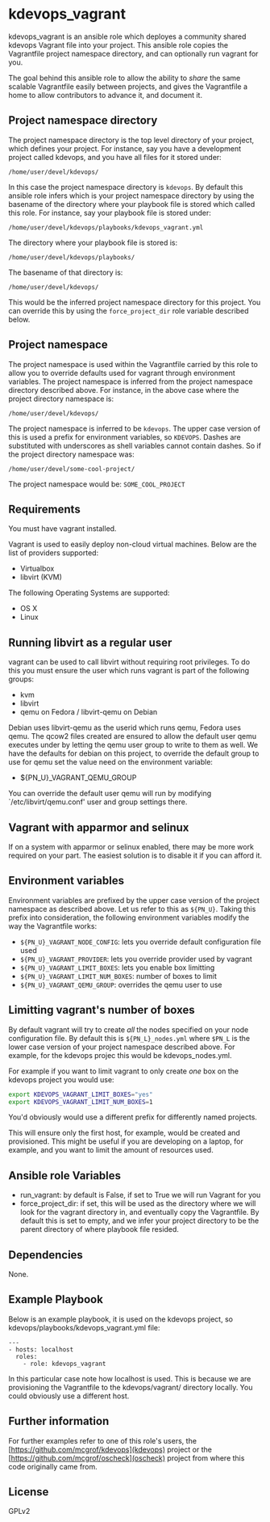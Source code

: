 kdevops_vagrant
===============

kdevops_vagrant is an ansible role which deployes a community shared kdevops
Vagrant file into your project. This ansible role copies the Vagrantfile
project namespace directory, and can optionally run vagrant for you.

The goal behind this ansible role to allow the ability to *share* the same
scalable Vagrantfile easily between projects, and gives the Vagrantfile a home
to allow contributors to advance it, and document it.

Project namespace directory
---------------------------

The project namespace directory is the top level directory of your project,
which defines your project. For instance, say you have a development project
called kdevops, and you have all files for it stored under:

```
/home/user/devel/kdevops/
```

In this case the project namespace directory is `kdevops`. By default this
ansible role infers which is your project namespace directory by using the
basename of the directory where your playbook file is stored which called
this role. For instance, say your playbook file is stored under:

```
/home/user/devel/kdevops/playbooks/kdevops_vagrant.yml
```


The directory where your playbook file is stored is:

```
/home/user/devel/kdevops/playbooks/
```

The basename of that directory is:

```
/home/user/devel/kdevops/
```

This would be the inferred project namespace directory for this project.
You can override this by using the `force_project_dir` role variable
described below.

Project namespace
-----------------

The project namespace is used within the Vagrantfile carried by this role
to allow you to override defaults used for vagrant through environment
variables. The project namespace is inferred from the project namespace
directory described above. For instance, in the above case where the
project directory namespace is:

```
/home/user/devel/kdevops/
```

The project namespace is inferred to be `kdevops`. The upper case version of
this is used a prefix for environment variables, so `KDEVOPS`. Dashes are
substituted with underscores as shell variables cannot contain dashes. So if
the project directory namespace was:

```
/home/user/devel/some-cool-project/
```

The project namespace would be: `SOME_COOL_PROJECT`

Requirements
------------

You must have vagrant installed.

Vagrant is used to easily deploy non-cloud virtual machines. Below are
the list of providers supported:

  * Virtualbox
  * libvirt (KVM)

The following Operating Systems are supported:

  * OS X
  * Linux

## Running libvirt as a regular user

vagrant can be used to call libvirt without requiring root privileges. To do
this you must ensure the user which runs vagrant is part of the following
groups:

  * kvm
  * libvirt
  * qemu on Fedora / libvirt-qemu on Debian

Debian uses libvirt-qemu as the userid which runs qemu, Fedora uses qemu.
The qcow2 files created are ensured to allow the default user qemu executes
under by letting the qemu user group to write to them as well. We have the
defaults for debian on this project, to override the default group to use for
qemu set the value need on the environment variable:

  * ${PN_U}_VAGRANT_QEMU_GROUP

You can override the default user qemu will run by modifying
`/etc/libvirt/qemu.conf' user and group settings there.

## Vagrant with apparmor and selinux

If on a system with apparmor or selinux enabled, there may be more work
required on your part. The easiest solution is to disable it if you can
afford it.

Environment variables
---------------------

Environment variables are prefixed by the upper case version of the project
namespace as described above. Let us refer to this as `${PN_U}`. Taking this
prefix into consideration, the following environment variables modify the way
the Vagrantfile works:

  * `${PN_U}_VAGRANT_NODE_CONFIG`: lets you override default configuration
    file used
  * `${PN_U}_VAGRANT_PROVIDER`: lets you override provider used by vagrant
  * `${PN_U}_VAGRANT_LIMIT_BOXES`: lets you enable box limitting
  * `${PN_U}_VAGRANT_LIMIT_NUM_BOXES`: number of boxes to limit
  * `${PN_U}_VAGRANT_QEMU_GROUP`: overrides the qemu user to use

## Limitting vagrant's number of boxes

By default vagrant will try to create *all* the nodes specified on your node
configuration file. By default this is `${PN_L}_nodes.yml` where `$PN_L` is the
lower case version of your project namespace described above. For example, for
the kdevops projec this would be kdevops_nodes.yml.

For example if you want to limit vagrant to only create *one* box on the
kdevops project you would use:

```bash
export KDEVOPS_VAGRANT_LIMIT_BOXES="yes"
export KDEVOPS_VAGRANT_LIMIT_NUM_BOXES=1
```

You'd obviously would use a different prefix for differently named projects.

This will ensure only the first host, for example, would be created and
provisioned. This might be useful if you are developing on a laptop, for
example, and you want to limit the amount of resources used.

Ansible role Variables
----------------------

  * run_vagrant: by default is False, if set to True we will run Vagrant for you
  * force_project_dir: if set, this will be used as the directory where we will
    look for the vagrant directory in, and eventually copy the Vagrantfile. By
    default this is set to empty, and we infer your project directory to be
    the parent directory of where playbook file resided.

Dependencies
------------

None.

Example Playbook
----------------

Below is an example playbook, it is used on the kdevops project,
so kdevops/playbooks/kdevops_vagrant.yml file:

```
---
- hosts: localhost
  roles:
    - role: kdevops_vagrant

```

In this particular case note how localhost is used. This is because we are
provisioning the Vagrantfile to the kdevops/vagrant/ directory locally.
You could obviously use a different host.

Further information
--------------------

For further examples refer to one of this role's users, the
[https://github.com/mcgrof/kdevops](kdevops) project or the
[https://github.com/mcgrof/oscheck](oscheck) project from where
this code originally came from.

License
-------

GPLv2
